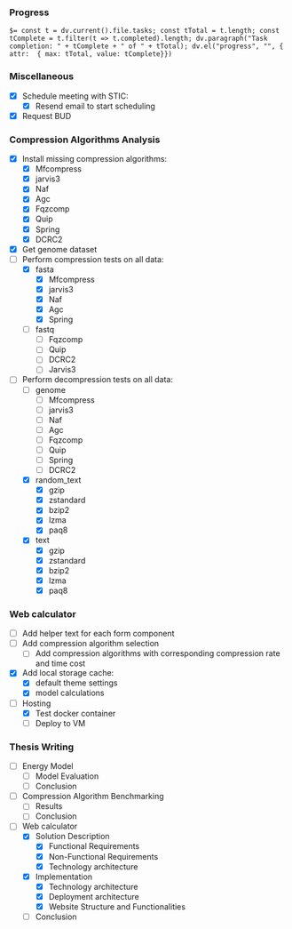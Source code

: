 
### Progress
`$= const t = dv.current().file.tasks; const tTotal = t.length; const tComplete = t.filter(t => t.completed).length; dv.paragraph("Task completion: " + tComplete + " of " + tTotal); dv.el("progress", "", { attr:  { max: tTotal, value: tComplete}}) `

### Miscellaneous

- [x] Schedule meeting with STIC:
    - [x] Resend email to start scheduling
- [x] Request BUD

### Compression Algorithms Analysis

- [x] Install missing compression algorithms:
    - [x] Mfcompress
    - [x] jarvis3
    - [x] Naf
    - [x] Agc
    - [x] Fqzcomp
    - [x] Quip
    - [x] Spring
    - [x] DCRC2
- [x] Get genome dataset
- [ ] Perform compression tests on all data:
    - [x] fasta
	    - [x] Mfcompress
	    - [x] jarvis3
	    - [x] Naf
	    - [x] Agc
	    - [x] Spring
	- [ ] fastq
	    - [ ] Fqzcomp
	    - [ ] Quip
		- [ ] DCRC2
		- [ ] Jarvis3
- [ ] Perform decompression tests on all data:
    - [ ] genome
	    - [ ] Mfcompress
	    - [ ] jarvis3
	    - [ ] Naf
	    - [ ] Agc
	    - [ ] Fqzcomp
	    - [ ] Quip
	    - [ ] Spring
		- [ ] DCRC2
	- [x] random_text
		- [x] gzip
		- [x] zstandard
		- [x] bzip2
		- [x] lzma
		- [x] paq8
	- [x] text
		- [x] gzip
		- [x] zstandard
		- [x] bzip2
		- [x] lzma
		- [x] paq8

### Web calculator

- [ ] Add helper text for each form component
- [ ] Add compression algorithm selection 
	- [ ] Add  compression algorithms with corresponding compression rate and time cost
- [x] Add local storage cache:
	- [x] default theme settings
	- [x] model calculations
- [ ] Hosting
	- [x] Test docker container
	- [ ] Deploy to VM

### Thesis Writing

- [ ] Energy Model
	- [ ] Model Evaluation
	- [ ] Conclusion
- [ ] Compression Algorithm Benchmarking
	- [ ] Results
	- [ ] Conclusion
- [ ] Web calculator
	- [x] Solution Description
		- [x] Functional Requirements
		- [x] Non-Functional Requirements
		- [x] Technology architecture
	- [x] Implementation
		- [x] Technology architecture
		- [x] Deployment architecture
		- [x] Website Structure and Functionalities
	- [ ] Conclusion
